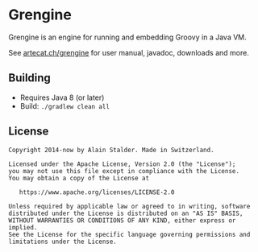 Grengine
========

Grengine is an engine for running and embedding Groovy in a Java VM.

See [artecat.ch/grengine](https://www.artecat.ch/grengine/) for user manual, javadoc, downloads and more.

Building
--------

* Requires Java 8 (or later)
* Build: `./gradlew clean all`

License
-------

    Copyright 2014-now by Alain Stalder. Made in Switzerland.

    Licensed under the Apache License, Version 2.0 (the "License");
    you may not use this file except in compliance with the License.
    You may obtain a copy of the License at

       https://www.apache.org/licenses/LICENSE-2.0

    Unless required by applicable law or agreed to in writing, software
    distributed under the License is distributed on an "AS IS" BASIS,
    WITHOUT WARRANTIES OR CONDITIONS OF ANY KIND, either express or implied.
    See the License for the specific language governing permissions and
    limitations under the License.
